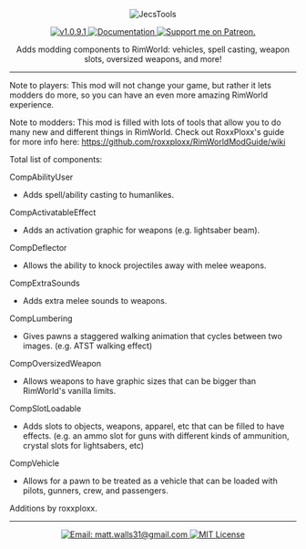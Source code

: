 <p align="center">
    <img src="http://i64.tinypic.com/2qtwqjt.png" alt="JecsTools" />
</p>

<p align="center">
  <a href="https://github.com/jecrell/JecsTools/releases/tag/1.0">
    <img src="https://img.shields.io/badge/release-1.0-4BC51D.svg?style=flat" alt="v1.0.9.1" />
  </a>
  <a href="https://github.com/roxxploxx/RimWorldModGuide/wiki">
    <img src="https://img.shields.io/badge/documentation-Wiki-4BC51D.svg?style=flat" alt="Documentation" />
  </a>
  <a href="https://www.patreon.com/jecrell">
    <img src="https://img.shields.io/badge/support%20me%20on-Patreon-red.svg?style=flat" alt="Support me on Patreon." />
    </a>
</p>

<p align="center">
 Adds modding components to RimWorld: vehicles, spell casting, weapon slots, oversized weapons, and more!
</p>

<hr>

Note to players: This mod will not change your game, but rather it lets modders do more, so you can have an even more amazing RimWorld experience.
	
Note to modders: This mod is filled with lots of tools that allow you to do many new and different things in RimWorld. Check out RoxxPloxx's guide for more info here: https://github.com/roxxploxx/RimWorldModGuide/wiki
	
Total list of components:

CompAbilityUser
 - Adds spell/ability casting to humanlikes.
 
CompActivatableEffect
 - Adds an activation graphic for weapons (e.g. lightsaber beam). 
 
CompDeflector
 - Allows the ability to knock projectiles away with melee weapons.
 
CompExtraSounds
 - Adds extra melee sounds to weapons.
 
CompLumbering
 - Gives pawns a staggered walking animation that cycles between two images. (e.g. ATST walking effect)
 
CompOversizedWeapon
 - Allows weapons to have graphic sizes that can be bigger than RimWorld's vanilla limits.
 
CompSlotLoadable
 - Adds slots to objects, weapons, apparel, etc that can be filled to have effects. (e.g. an ammo slot for guns with different kinds of ammunition, crystal slots for lightsabers, etc)
 
CompVehicle
 - Allows for a pawn to be treated as a vehicle that can be loaded with pilots, gunners, crew, and passengers.
	
Additions by roxxploxx.


<hr>

<p align="center">
  <a href="mailto:matt.walls31@gmail.com">
    <img src="https://img.shields.io/badge/email-matt.walls31@gmail.com-blue.svg?style=flat" alt="Email: matt.walls31@gmail.com" />
  </a>
  <a href="https://raw.githubusercontent.com/jecrell/JecsTools/master/LICENSE">
    <img src="https://img.shields.io/badge/license-MIT-lightgray.svg?style=flat" alt="MIT License" />
  </a>
</p> 
